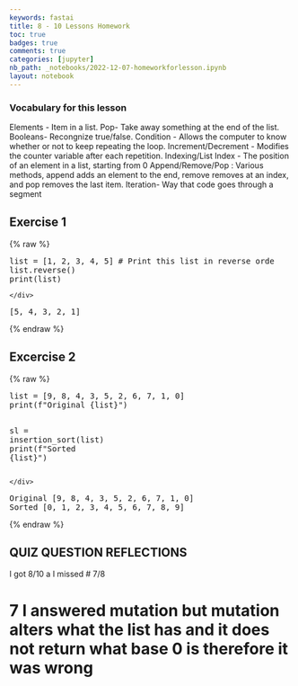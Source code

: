 ```yaml
---
keywords: fastai
title: 8 - 10 Lessons Homework
toc: true 
badges: true
comments: true
categories: [jupyter]
nb_path: _notebooks/2022-12-07-homeworkforlesson.ipynb
layout: notebook
---
```


<!--
#################################################
### THIS FILE WAS AUTOGENERATED! DO NOT EDIT! ###
#################################################
# file to edit: _notebooks/2022-12-07-homeworkforlesson.ipynb
-->

<div class="container" id="notebook-container">
        
<div class="cell border-box-sizing text_cell rendered"><div class="inner_cell">
<div class="text_cell_render border-box-sizing rendered_html">
<h3 id="Vocabulary-for-this-lesson">Vocabulary for this lesson<a class="anchor-link" href="#Vocabulary-for-this-lesson"> </a></h3><p>Elements - Item in a list.
Pop- Take away something at the end of the list.
Booleans- Recongnize true/false.
Condition - Allows the computer to know whether or not to keep repeating the loop.
Increment/Decrement - Modifies the counter variable after each repetition.
Indexing/List Index - The position of an element in a list, starting from 0
Append/Remove/Pop : Various methods, append adds an element to the end, remove removes at an index, and pop removes the last item.
Iteration- Way that code goes through a segment</p>

</div>
</div>
</div>
<div class="cell border-box-sizing text_cell rendered"><div class="inner_cell">
<div class="text_cell_render border-box-sizing rendered_html">
<h2 id="Exercise-1">Exercise 1<a class="anchor-link" href="#Exercise-1"> </a></h2>
</div>
</div>
</div>
    {% raw %}
    
<div class="cell border-box-sizing code_cell rendered">
<div class="input">

<div class="inner_cell">
    <div class="input_area">
<div class=" highlight hl-ipython3"><pre><span></span><span class="nb">list</span> <span class="o">=</span> <span class="p">[</span><span class="mi">1</span><span class="p">,</span> <span class="mi">2</span><span class="p">,</span> <span class="mi">3</span><span class="p">,</span> <span class="mi">4</span><span class="p">,</span> <span class="mi">5</span><span class="p">]</span> <span class="c1"># Print this list in reverse orde</span>
<span class="nb">list</span><span class="o">.</span><span class="n">reverse</span><span class="p">()</span>
<span class="nb">print</span><span class="p">(</span><span class="nb">list</span><span class="p">)</span>
</pre></div>

    </div>
</div>
</div>

<div class="output_wrapper">
<div class="output">

<div class="output_area">

<div class="output_subarea output_stream output_stdout output_text">
<pre>[5, 4, 3, 2, 1]
</pre>
</div>
</div>

</div>
</div>

</div>
    {% endraw %}

<div class="cell border-box-sizing text_cell rendered"><div class="inner_cell">
<div class="text_cell_render border-box-sizing rendered_html">
<h2 id="Excercise-2">Excercise 2<a class="anchor-link" href="#Excercise-2"> </a></h2>
</div>
</div>
</div>
    {% raw %}
    
<div class="cell border-box-sizing code_cell rendered">
<div class="input">

<div class="inner_cell">
    <div class="input_area">
<div class=" highlight hl-ipython3"><pre><span></span><span class="nb">list</span> <span class="o">=</span> <span class="p">[</span><span class="mi">9</span><span class="p">,</span> <span class="mi">8</span><span class="p">,</span> <span class="mi">4</span><span class="p">,</span> <span class="mi">3</span><span class="p">,</span> <span class="mi">5</span><span class="p">,</span> <span class="mi">2</span><span class="p">,</span> <span class="mi">6</span><span class="p">,</span> <span class="mi">7</span><span class="p">,</span> <span class="mi">1</span><span class="p">,</span> <span class="mi">0</span><span class="p">]</span>
<span class="nb">print</span><span class="p">(</span><span class="sa">f</span><span class="s2">&quot;Original </span><span class="si">{</span><span class="nb">list</span><span class="si">}</span><span class="s2">&quot;</span><span class="p">)</span>

<span class="n">sl</span> <span class="o">=</span> <span class="n">insertion_sort</span><span class="p">(</span><span class="nb">list</span><span class="p">)</span>
<span class="nb">print</span><span class="p">(</span><span class="sa">f</span><span class="s2">&quot;Sorted </span><span class="si">{</span><span class="nb">list</span><span class="si">}</span><span class="s2">&quot;</span><span class="p">)</span>
</pre></div>

    </div>
</div>
</div>

<div class="output_wrapper">
<div class="output">

<div class="output_area">

<div class="output_subarea output_stream output_stdout output_text">
<pre>Original [9, 8, 4, 3, 5, 2, 6, 7, 1, 0]
Sorted [0, 1, 2, 3, 4, 5, 6, 7, 8, 9]
</pre>
</div>
</div>

</div>
</div>

</div>
    {% endraw %}

<div class="cell border-box-sizing text_cell rendered"><div class="inner_cell">
<div class="text_cell_render border-box-sizing rendered_html">
<h2 id="QUIZ-QUESTION-REFLECTIONS">QUIZ QUESTION REFLECTIONS<a class="anchor-link" href="#QUIZ-QUESTION-REFLECTIONS"> </a></h2><p>I got 8/10 a I missed # 7/8</p>
<h1 id="7-I-answered-mutation-but-mutation-alters-what-the-list-has-and-it-does-not-return-what-base-0-is-therefore-it-was-wrong">7 I answered mutation but mutation alters what the list has and it does not return what base 0 is therefore it was wrong<a class="anchor-link" href="#7-I-answered-mutation-but-mutation-alters-what-the-list-has-and-it-does-not-return-what-base-0-is-therefore-it-was-wrong"> </a></h1>
</div>
</div>
</div>
</div>
 

